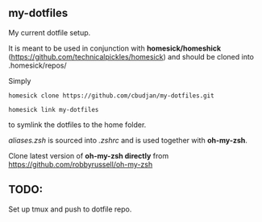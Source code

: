 ## my-dotfiles ##

My current dotfile setup.

It is meant to be used in conjunction with **homesick/homeshick** (https://github.com/technicalpickles/homesick) and should be cloned into .homesick/repos/

Simply 

    homesick clone https://github.com/cbudjan/my-dotfiles.git

    homesick link my-dotfiles

to symlink the dotfiles to the home folder.

*aliases.zsh* is sourced into *.zshrc* and is used together with **oh-my-zsh**.

Clone latest version of **oh-my-zsh directly** from https://github.com/robbyrussell/oh-my-zsh

## TODO: ##

Set up tmux and push to dotfile repo.
